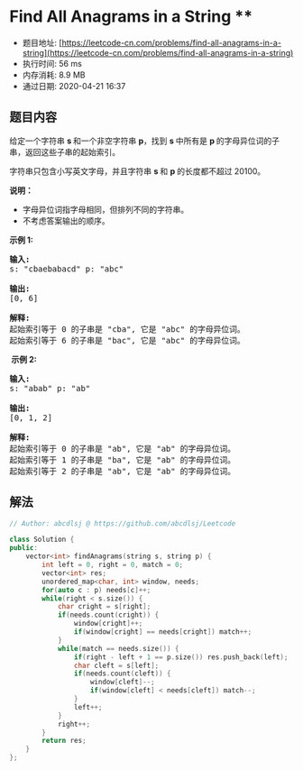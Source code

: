 # Find All Anagrams in a String **
- 题目地址: [https://leetcode-cn.com/problems/find-all-anagrams-in-a-string](https://leetcode-cn.com/problems/find-all-anagrams-in-a-string)
- 执行时间: 56 ms
- 内存消耗: 8.9 MB
- 通过日期: 2020-04-21 16:37

## 题目内容
<p>给定一个字符串 <strong>s </strong>和一个非空字符串 <strong>p</strong>，找到 <strong>s </strong>中所有是 <strong>p </strong>的字母异位词的子串，返回这些子串的起始索引。</p>

<p>字符串只包含小写英文字母，并且字符串 <strong>s </strong>和 <strong>p </strong>的长度都不超过 20100。</p>

<p><strong>说明：</strong></p>

<ul>
	<li>字母异位词指字母相同，但排列不同的字符串。</li>
	<li>不考虑答案输出的顺序。</li>
</ul>

<p><strong>示例 1:</strong></p>

<pre>
<strong>输入:</strong>
s: "cbaebabacd" p: "abc"

<strong>输出:</strong>
[0, 6]

<strong>解释:</strong>
起始索引等于 0 的子串是 "cba", 它是 "abc" 的字母异位词。
起始索引等于 6 的子串是 "bac", 它是 "abc" 的字母异位词。
</pre>

<p><strong> 示例 2:</strong></p>

<pre>
<strong>输入:</strong>
s: "abab" p: "ab"

<strong>输出:</strong>
[0, 1, 2]

<strong>解释:</strong>
起始索引等于 0 的子串是 "ab", 它是 "ab" 的字母异位词。
起始索引等于 1 的子串是 "ba", 它是 "ab" 的字母异位词。
起始索引等于 2 的子串是 "ab", 它是 "ab" 的字母异位词。
</pre>


## 解法
```cpp
// Author: abcdlsj @ https://github.com/abcdlsj/Leetcode

class Solution {
public:
    vector<int> findAnagrams(string s, string p) {
        int left = 0, right = 0, match = 0;
        vector<int> res;
        unordered_map<char, int> window, needs;
        for(auto c : p) needs[c]++;
        while(right < s.size()) {
            char cright = s[right];
            if(needs.count(cright)) {
                window[cright]++;
                if(window[cright] == needs[cright]) match++;
            }
            while(match == needs.size()) {
                if(right - left + 1 == p.size()) res.push_back(left);
                char cleft = s[left];
                if(needs.count(cleft)) {
                    window[cleft]--;
                    if(window[cleft] < needs[cleft]) match--;
                }
                left++;
            }
            right++;
        }
        return res;
    }
};

```